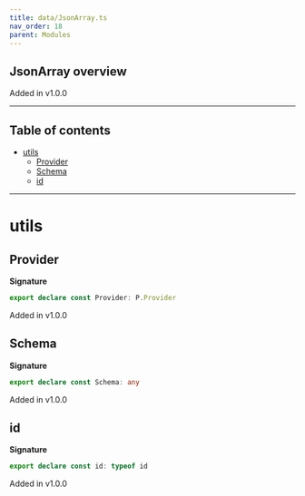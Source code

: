 ```yaml
---
title: data/JsonArray.ts
nav_order: 18
parent: Modules
---
```


## JsonArray overview

Added in v1.0.0

---

<h2 class="text-delta">Table of contents</h2>

- [utils](#utils)
  - [Provider](#provider)
  - [Schema](#schema)
  - [id](#id)

---

# utils

## Provider

**Signature**

```ts
export declare const Provider: P.Provider
```

Added in v1.0.0

## Schema

**Signature**

```ts
export declare const Schema: any
```

Added in v1.0.0

## id

**Signature**

```ts
export declare const id: typeof id
```

Added in v1.0.0
